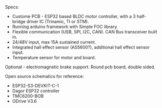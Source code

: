 Specs:
- Custome PCB - ESP32 based BLDC motor controller, with a 3 half-bridge driver IC (Trinamic, TI or STM).
- Running arduino framework with Simple FOC library.
- Flexible communication (USB, SPI, I2C, CAN). CAN Bus transceiver built in.
- 24/48V input, max 15A sustained current.
- Integrated hall effect sensor (AS5600?), additional hall effect sensor input. 
- Temperature sensor for motor and board.

Optional - electromagnetic brake support. Round pcb board, double sided.

Open source schematics for reference:
- ESP32-S3-DEVKIT-C-1
- Dagor ESP32 controller
- TMC6200-BOB
- ODrive V3.6
